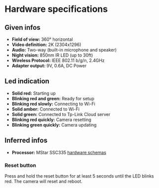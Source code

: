 # Hardware specifications

## Given infos

- **Field of view:** 360° horizontal
- **Video definition:** 2K (2304x1296)
- **Audio:** Two-way (built-in microphone and speaker)
- **Night vision:** 850nm IR LED (up to 30ft)
- **Wireless Protocol:** IEEE 802.11 b/g/n, 2.4GHz
- **Adapter output:** 9V, 0.6A, DC Power

## Led indication

- **Solid red:** Starting up
- **Blinking red and green:** Ready for setup
- **Blinking red slowly:** Connecting to Wi-Fi
- **Solid amber:** Connected to Wi-Fi
- **Solid green:** Connected to Tp-Link Cloud server
- **Blinking red quickly:** Camera resetting
- **Blinking green quickly:** Camera updating

## Inferred infos
- **Processor:** MStar SSC335 [hardware schemas](https://linux-chenxing.org/infinity6/ssc335_pb_v03.pdf)

### Reset button
Press and hold the reset button for at least 5 seconds until the LED blinks red. The camera will reset and reboot.
